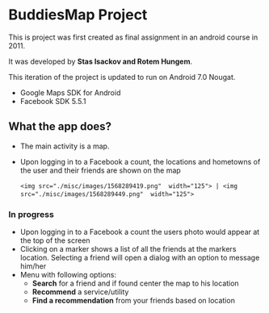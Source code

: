
# BuddiesMap Project

This is project was first created as final assignment in an android
course in 2011.

It was developed by **Stas Isackov and Rotem Hungem**.

This iteration of the project is updated to run on Android 7.0 Nougat.
-  Google Maps SDK for Android 
-  Facebook SDK 5.5.1

## What the app does?
- The main activity is a map.
- Upon logging in to a Facebook a count, the locations and hometowns of
  the user and their friends are shown on the map
  
      <img src="./misc/images/1568289419.png"  width="125"> | <img src="./misc/images/1568289449.png"  width="125">

### In progress
- Upon logging in to a Facebook a count the users photo would appear at
  the top of the screen
- Clicking on a marker shows a list of all the friends at the markers
  location. Selecting a friend will open a dialog with an option to
  message him/her
- Menu with following options:
  - **Search** for a friend and if found center the map to his location
  - **Recommend** a service/utility
  - **Find a recommendation** from your friends based on location
